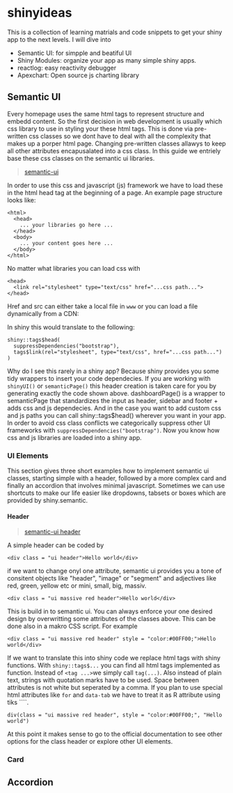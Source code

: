 # shinyideas

This is a collection of learning matrials and code snippets to get your shiny app to the next levels. I will dive into 

* Semantic UI: for simpple and beatiful UI
* Shiny Modules: organize your app as many simple shiny apps. 
* reactlog: easy reactivity debugger
* Apexchart: Open source js charting library

<!---Provides beatiful css classes that are intuitavely to explore, add and remeber. Code readability is also a plus for semantic css classes.--->


## Semantic UI

Every homepage uses the same html tags to represent structure and embedd content. So the first decision in web development is usually which css library to use in styling your these html tags. This is done via pre-written css classes so we dont have to deal with all the complexity that makes up a porper html page. Changing pre-written classes allawys to keep all other attributes encapusalated into a css class. In this guide we entriely base these css classes on the semantic ui libraries. 

> [semantic-ui](https://semantic-ui.com)

In order to use this css and javascript (js) framework we have to load these in the html head tag at the beginning of a page. An example page structure looks like:

```
<html>
  <head>
    ... your libraries go here ...
  </head> 
  <body>
    ... your content goes here ...
  </body> 
</html>
```
No matter what libraries you can load css with

```
<head>
  <link rel="stylesheet" type="text/css" href="...css path...">
</head> 
```

Href and src can either take a local file in `www` or you can load a file dynamically from a CDN: 

In shiny this would translate to the following:

```
shiny::tags$head(
  suppressDependencies("bootstrap"),
  tags$link(rel="stylesheet", type="text/css", href="...css path...")
)
```

Why do I see this rarely in a shiny app? Because shiny provides you some tidy wrappers to insert your code dependecies. If you are working with `shinyUI()` or `semanticPage()` this header creation is taken care for you  by generating exactly the code shown above. dashboardPage() is a wrapper to semanticPage that standardizes the input as header, sidebar and footer + adds css and js dependecies. And in the case you want to add custom css and js paths you can call shiny::tags$head() wherever you want in your app. In order to avoid css class conflicts we categorically suppress other UI frameworks with `suppressDependencies("bootstrap")`. Now you know how css and js libraries are loaded into a shiny app. 


### UI Elements

This section gives three short examples how to implement semantic ui classes, starting simple with a header, followed by a more complex card and finally an accordion that involves minimal javascript. Sometimes we can use shortcuts to make our life easier like dropdowns, tabsets or boxes which are provided by shiny.semantic. 


#### Header

> [semantic-ui header](https://semantic-ui.com/elements/header.html)

A simple header can be coded by 

```
<div class = "ui header">Hello world</div>
```
if we want to change onyl one attribute, semantic ui provides you a tone of consitent objects like "header", "image" or "segment" and adjectives like red, green, yellow etc or mini, small, big, massiv.

```
<div class = "ui massive red header">Hello world</div>
```
This is build in to semantic ui. You can always enforce your one desired design by overwritting some attributes of the classes above. This can be done also in a makro CSS script. For example

```
<div class = "ui massive red header" style = "color:#00FF00;">Hello world</div>
```

If we want to translate this into shiny code we replace html tags with shiny functions. With `shiny::tags$...` you can find all html tags implemented as function. Instead of `<tag ...>`we simply call `tag(...)`. Also instead of plain text, strings with quotation marks have to be used. Space between attributes is not white but seperated by a comma. If you plan to use special html attributes like `for` and `data-tab` we have to treat it as R attribute using tiks ````. 

```
div(class = "ui massive red header", style = "color:#00FF00;", "Hello world")
```

At this point it makes sense to go to the official documentation to see other options for the class header or explore other UI elements.


### Card





## Accordion








